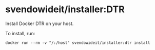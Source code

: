 # svendowideit/installer:DTR

Install Docker DTR on your host.

To install, run:

```
docker run --rm -v "/:/host" svendowideit/installer:dtr install
```
